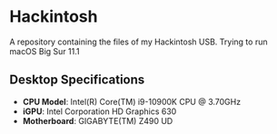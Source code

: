 # Hackintosh
A repository containing the files of my Hackintosh USB.
Trying to run macOS Big Sur 11.1

## Desktop Specifications
- **CPU Model**: Intel(R) Core(TM) i9-10900K CPU @ 3.70GHz
- **iGPU**: Intel Corporation HD Graphics 630
- **Motherboard**: GIGABYTE(TM) Z490 UD

